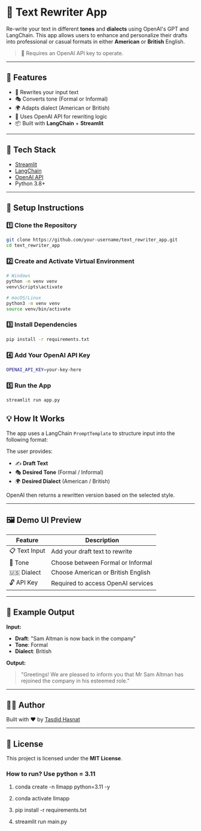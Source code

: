 # 📝 Text Rewriter App

Re-write your text in different **tones** and **dialects** using OpenAI's GPT and LangChain. This app allows users to enhance and personalize their drafts into professional or casual formats in either **American** or **British** English.

> 🔐 Requires an OpenAI API key to operate.

---

## 🚀 Features

- 🔁 Rewrites your input text
- 🎭 Converts tone (Formal or Informal)
- 🌍 Adapts dialect (American or British)
- 🔐 Uses OpenAI API for rewriting logic
- 📦 Built with **LangChain** + **Streamlit**

---

## 🧠 Tech Stack

- [Streamlit](https://streamlit.io/)
- [LangChain](https://www.langchain.com/)
- [OpenAI API](https://platform.openai.com/account/api-keys)
- Python 3.8+

---

## 🔧 Setup Instructions

### 1️⃣ Clone the Repository

```bash
git clone https://github.com/your-username/text_rewriter_app.git
cd text_rewriter_app
```

### 2️⃣ Create and Activate Virtual Environment

```bash
# Windows
python -m venv venv
venv\Scripts\activate

# macOS/Linux
python3 -m venv venv
source venv/bin/activate

```
### 3️⃣ Install Dependencies

```bash
pip install -r requirements.txt
```

### 4️⃣ Add Your OpenAI API Key

```bash
OPENAI_API_KEY=your-key-here
```

### 5️⃣ Run the App

```bash
streamlit run app.py
```

## 💡 How It Works

The app uses a LangChain `PromptTemplate` to structure input into the following format:


The user provides:

- ✍️ **Draft Text**
- 🎭 **Desired Tone** (Formal / Informal)
- 🌍 **Desired Dialect** (American / British)

OpenAI then returns a rewritten version based on the selected style.

---

## 🖼️ Demo UI Preview

| Feature      | Description                              |
|--------------|------------------------------------------|
| 📋 Text Input | Add your draft text to rewrite           |
| 🧠 Tone        | Choose between Formal or Informal        |
| 🇺🇸 Dialect     | Choose American or British English       |
| 🔓 API Key     | Required to access OpenAI services       |

---

## 📄 Example Output

**Input:**

- **Draft**: "Sam Altman is now back in the company"  
- **Tone**: Formal  
- **Dialect**: British  

**Output:**

> "Greetings! We are pleased to inform you that Mr Sam Altman has rejoined the company in his esteemed role."

---

## 👨‍💻 Author

Built with ❤️ by [Tasdid Hasnat](https://github.com/tasdid25)

---

## 📜 License

This project is licensed under the **MIT License**.


### How to run? Use python = 3.11

1. conda create -n llmapp python=3.11 -y

2. conda activate llmapp

3. pip install -r requirements.txt

4. streamlit run main.py




 
 
